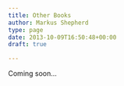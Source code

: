 ```yaml
---
title: Other Books
author: Markus Shepherd
type: page
date: 2013-10-09T16:50:48+00:00
draft: true

---
```

Coming soon...